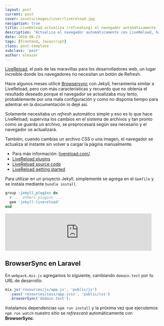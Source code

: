 ```yaml
---
layout: post
current: post
cover: assets/images/cover/livereload.jpg
navigation: true
title: LiveReload actualiza (refreshing) el navegador automáticamente
description: "Actualiza el navegador automáticamente con LiveReload, haz cambios en tus archivos y deja de dar refresh al navegador"
date: 2018-08-23
tags: [Frontend, Javascript]
class: post-template
subclass: 'post'
author: eleazar
---
```


[LiveReload](http://livereload.com/), el país de las maravillas para los desarrolladores web, un lugar increíble donde los navegadores no necesitan un botón de Refresh.

Hace algunos meses utilicé [Browsersync](https://browsersync.io/) con Jekyll, herramienta similar a LiveReload, pero con más características y recuerdo que no obtenía el resultado deseado porque el navegador se actualizaba muy lento, probablemente por una mala configuración y como no disponía tiempo para adentrar en la documentación lo dejé así.

Solamente necesitaba un _refresh_ automático simple y eso es lo que hace LiveReload; supervisa los cambios en el sistema de archivos y tan pronto como se guarda un archivo, se preprocesará según sea necesario y el navegador se actualizará.

También, cuando cambias un archivo CSS o una imagen, el navegador se actualiza al instante sin volver a cargar la página manualmente.

- Para más información: [livereload.com/](http://livereload.com/#compilers).
- [LiveReload plugins](https://github.com/livereload/livereload-plugins)
- [LiveReload source code](https://github.com/livereload/LiveReload)
- [LiveReload getting started](http://livereload.com/#getting-started)

Para utilizar en un proyecto Jekyll, simplemente se agrega en el `Gemfile` y se instala mediante `bundle install`.

```ruby
group :jekyll_plugins do
  # ... others plugins ...
  gem 'jekyll-livereload'
end
```

<iframe src="https://giphy.com/embed/1BG0hiW7taCxS6tCEX" width="480" height="122" frameBorder="0" class="giphy-embed" allowFullScreen></iframe><p><a href="https://giphy.com/gifs/1BG0hiW7taCxS6tCEX"></a></p>

## BrowserSync en Laravel

En `webpack.mix.js` agregamos lo siguiente, cambiando `domain.test` por tu URL de desarrollo:

```javascript
mix.js('resources/js/app.js', 'public/js')
  .sass('resources/sass/app.scss', 'public/css')
  .browserSync('domain.test');
```

Instalamos dependencias `npm run install` y la próxima vez que ejecutemos `npm run watch` nuestro sitio se _refrescará_ automáticamente con **BrowserSync**.
